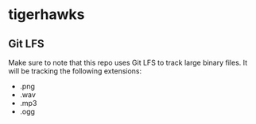 # tigerhawks

## Git LFS

Make sure to note that this repo uses Git LFS to track large binary files. It will be tracking the following extensions:

* .png
* .wav
* .mp3
* .ogg
